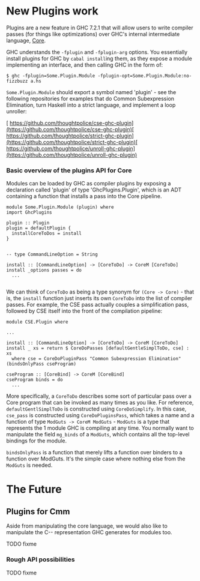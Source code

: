 # New Plugins work


Plugins are a new feature in GHC 7.2.1 that will allow users to write compiler passes (for things like optimizations) over GHC's internal intermediate language, [Core](commentary/compiler/core-syn-type).


GHC understands the `-fplugin` and `-fplugin-arg` options. You essentially install plugins for GHC by `cabal install`ing them, as they expose a module implementing an interface, and then calling GHC in the form of:

```wiki
$ ghc -fplugin=Some.Plugin.Module -fplugin-opt=Some.Plugin.Module:no-fizzbuzz a.hs
```

`Some.Plugin.Module` should export a symbol named 'plugin' - see the following repositories for examples that do Common Subexpression Elimination, turn Haskell into a strict language, and implement a loop unroller:

[ https://github.com/thoughtpolice/cse-ghc-plugin](https://github.com/thoughtpolice/cse-ghc-plugin)[ https://github.com/thoughtpolice/strict-ghc-plugin](https://github.com/thoughtpolice/strict-ghc-plugin)[ https://github.com/thoughtpolice/unroll-ghc-plugin](https://github.com/thoughtpolice/unroll-ghc-plugin)

### Basic overview of the plugins API for Core


Modules can be loaded by GHC as compiler plugins by exposing a declaration called 'plugin' of type 'GhcPlugins.Plugin', which is an ADT containing a function that installs a pass into the Core pipeline.

```wiki
module Some.Plugin.Module (plugin) where
import GhcPlugins

plugin :: Plugin
plugin = defaultPlugin {
  installCoreToDos = install
}


-- type CommandLineOption = String

install :: [CommandLineOption] -> [CoreToDo] -> CoreM [CoreToDo]
install _options passes = do
  ...


```


We can think of `CoreToDo` as being a type synonym for `(Core -> Core)` - that is, the `install` function just inserts its own `CoreToDo` into the list of compiler passes. For example, the CSE pass actually couples a simplification pass, followed by CSE itself into the front of the compilation pipeline:

```wiki
module CSE.Plugin where

...

install :: [CommandLineOption] -> [CoreToDo] -> CoreM [CoreToDo]
install _ xs = return $ CoreDoPasses [defaultGentleSimplToDo, cse] : xs
  where cse = CoreDoPluginPass "Common Subexpression Elimination" (bindsOnlyPass cseProgram)

cseProgram :: [CoreBind] -> CoreM [CoreBind]
cseProgram binds = do
  ...
```


More specifically, a `CoreToDo` describes some sort of particular pass over a Core program that can be invoked as many times as you like. For reference, `defaultGentlSimplToDo` is constructed using `CoreDoSimplify`. In this case, `cse_pass` is constructed using `CoreDoPluginsPass`, which takes a name and a function of type `ModGuts -> CoreM ModGuts` - `ModGuts` is a type that represents the 1 module GHC is compiling at any time. You normally want to manipulate the field `mg_binds` of a `ModGuts`, which contains all the top-level bindings for the module.

`bindsOnlyPass` is a function that merely lifts a function over binders to a function over ModGuts. It's the simple case where nothing else from the `ModGuts` is needed.

# The Future

## Plugins for Cmm


Aside from manipulating the core language, we would also like to manipulate the C-- representation GHC generates for modules too.

TODO fixme

### Rough API possibilities

TODO fixme
